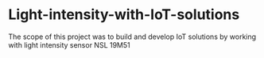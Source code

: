 # Light-intensity-with-IoT-solutions
The scope of this project was to build and develop IoT solutions by working with light intensity sensor NSL 19M51
